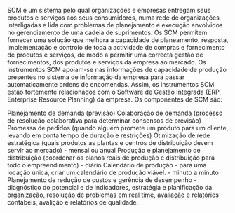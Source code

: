 SCM é um sistema pelo qual organizações e empresas entregam seus produtos e serviços aos seus consumidores, numa rede de organizações interligadas e lida com problemas de planejamento e execução envolvidos no gerenciamento de uma cadeia de suprimentos.
   Os SCM permitem fornecer uma solução que melhora a capacidade de planeamento, resposta, implementação e controlo de toda a actividade de compras e fornecimento de produtos e serviços, de modo a permitir uma correcta gestão de fornecimentos, dos produtos e serviços da empresa ao mercado.
   Os instrumentos SCM apoiam-se nas informações de capacidade de produção presentes no sistema de informação da empresa para passar automaticamente ordens de encomendas. Assim, os instrumentos SCM estão fortemente relacionados com o Software de Gestão Integrada (ERP, Enterprise Resource Planning) da empresa.
   Os componentes de SCM são:

Planejamento de demanda (previsão)
Colaboração de demanda (processo de resolução colaborativa para determinar consensos de previsão)
Promessa de pedidos (quando alguém promete um produto para um cliente, levando em conta tempo de duração e restrições)
Otimização de rede estratégica (quais produtos as plantas e centros de distribuição devem servir ao mercado) - mensal ou anual
Produção e planejamento de distribuição (coordenar os planos reais de produção e distribuição para todo o empreendimento) - diário
Calendário de produção - para uma locação única, criar um calendário de produção viável. - minuto a minuto
Planejamento de redução de custos e gerência de desempenho - diagnóstico do potencial e de indicadores, estratégia e planificação da organização, resolução de problemas em real time, avaliação e relatórios contábeis, avalição e relatórios de qualidade.